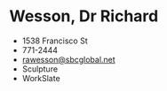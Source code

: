 # Wesson, Dr Richard

* 1538 Francisco St
* 771-2444
* rawesson@sbcglobal.net
* Sculpture
* WorkSlate
